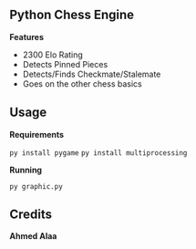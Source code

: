 ## Python Chess Engine 
**Features** 

- 2300 Elo Rating 
- Detects Pinned Pieces
- Detects/Finds Checkmate/Stalemate
- Goes on the other chess basics

## Usage
**Requirements**

``py install pygame``
``py install multiprocessing``

**Running**

``py graphic.py``

## Credits 

**Ahmed Alaa**
